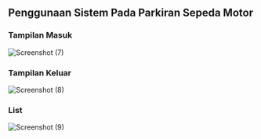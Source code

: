 ## Penggunaan Sistem Pada Parkiran Sepeda Motor

### Tampilan Masuk
![Screenshot (7)](https://github.com/adityaputrawijaya/Pengaplikasian_Sistem_pada_Parkiran/assets/115687055/198589c3-2164-412d-83ea-0334787d13a4)



### Tampilan Keluar 
![Screenshot (8)](https://github.com/adityaputrawijaya/Pengaplikasian_Sistem_pada_Parkiran/assets/115687055/8426ffff-f5c3-4c51-8cdf-dcc9e4da5385)



### List 
![Screenshot (9)](https://github.com/adityaputrawijaya/Pengaplikasian_Sistem_pada_Parkiran/assets/115687055/79988650-c0d8-411c-9677-bd6b395cd80d)

